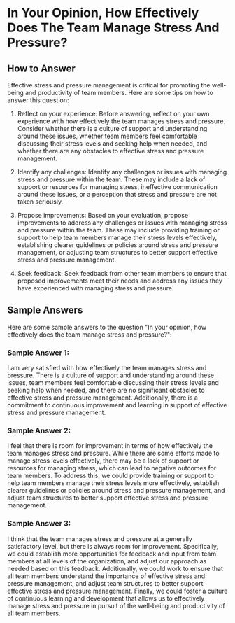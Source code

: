 In Your Opinion, How Effectively Does The Team Manage Stress And Pressure?
=================================================================================================

How to Answer
-------------

Effective stress and pressure management is critical for promoting the well-being and productivity of team members. Here are some tips on how to answer this question:

1. Reflect on your experience: Before answering, reflect on your own experience with how effectively the team manages stress and pressure. Consider whether there is a culture of support and understanding around these issues, whether team members feel comfortable discussing their stress levels and seeking help when needed, and whether there are any obstacles to effective stress and pressure management.

2. Identify any challenges: Identify any challenges or issues with managing stress and pressure within the team. These may include a lack of support or resources for managing stress, ineffective communication around these issues, or a perception that stress and pressure are not taken seriously.

3. Propose improvements: Based on your evaluation, propose improvements to address any challenges or issues with managing stress and pressure within the team. These may include providing training or support to help team members manage their stress levels effectively, establishing clearer guidelines or policies around stress and pressure management, or adjusting team structures to better support effective stress and pressure management.

4. Seek feedback: Seek feedback from other team members to ensure that proposed improvements meet their needs and address any issues they have experienced with managing stress and pressure.

Sample Answers
--------------

Here are some sample answers to the question "In your opinion, how effectively does the team manage stress and pressure?":

### Sample Answer 1:

I am very satisfied with how effectively the team manages stress and pressure. There is a culture of support and understanding around these issues, team members feel comfortable discussing their stress levels and seeking help when needed, and there are no significant obstacles to effective stress and pressure management. Additionally, there is a commitment to continuous improvement and learning in support of effective stress and pressure management.

### Sample Answer 2:

I feel that there is room for improvement in terms of how effectively the team manages stress and pressure. While there are some efforts made to manage stress levels effectively, there may be a lack of support or resources for managing stress, which can lead to negative outcomes for team members. To address this, we could provide training or support to help team members manage their stress levels more effectively, establish clearer guidelines or policies around stress and pressure management, and adjust team structures to better support effective stress and pressure management.

### Sample Answer 3:

I think that the team manages stress and pressure at a generally satisfactory level, but there is always room for improvement. Specifically, we could establish more opportunities for feedback and input from team members at all levels of the organization, and adjust our approach as needed based on this feedback. Additionally, we could work to ensure that all team members understand the importance of effective stress and pressure management, and adjust team structures to better support effective stress and pressure management. Finally, we could foster a culture of continuous learning and development that allows us to effectively manage stress and pressure in pursuit of the well-being and productivity of all team members.
